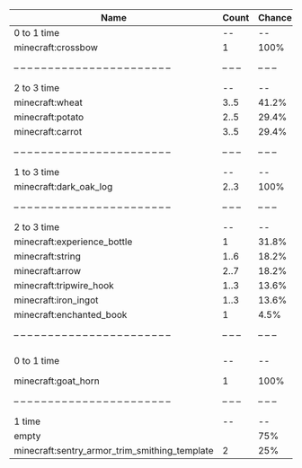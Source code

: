 | Name                                          | Count | Chance | Weight | Comment                                   |
| --------------------------------------------- | ----- | ------ | ------ | ----------------------------------------- |
| 0 to 1 time                                   |    -- |     -- |     -- |                                           |
| minecraft:crossbow                            |     1 |   100% |      1 |                                           |
| – – – – – – – – – – – – – – – – – – – – – – – | – – – | – – –  | – – –  | – – – – – – – – – – – – – – – – – – – – – |
| 2 to 3 time                                   |    -- |     -- |     -- |                                           |
| minecraft:wheat                               |  3..5 |  41.2% |   7/17 |                                           |
| minecraft:potato                              |  2..5 |  29.4% |   5/17 |                                           |
| minecraft:carrot                              |  3..5 |  29.4% |   5/17 |                                           |
| – – – – – – – – – – – – – – – – – – – – – – – | – – – | – – –  | – – –  | – – – – – – – – – – – – – – – – – – – – – |
| 1 to 3 time                                   |    -- |     -- |     -- |                                           |
| minecraft:dark_oak_log                        |  2..3 |   100% |      1 |                                           |
| – – – – – – – – – – – – – – – – – – – – – – – | – – – | – – –  | – – –  | – – – – – – – – – – – – – – – – – – – – – |
| 2 to 3 time                                   |    -- |     -- |     -- |                                           |
| minecraft:experience_bottle                   |     1 |  31.8% |   7/22 |                                           |
| minecraft:string                              |  1..6 |  18.2% |   4/22 |                                           |
| minecraft:arrow                               |  2..7 |  18.2% |   4/22 |                                           |
| minecraft:tripwire_hook                       |  1..3 |  13.6% |   3/22 |                                           |
| minecraft:iron_ingot                          |  1..3 |  13.6% |   3/22 |                                           |
| minecraft:enchanted_book                      |     1 |   4.5% |   1/22 | enchantments: *                           |
| – – – – – – – – – – – – – – – – – – – – – – – | – – – | – – –  | – – –  | – – – – – – – – – – – – – – – – – – – – – |
| 0 to 1 time                                   |    -- |     -- |     -- | instrument: #minecraft:regular_goat_horns |
| minecraft:goat_horn                           |     1 |   100% |      1 |                                           |
| – – – – – – – – – – – – – – – – – – – – – – – | – – – | – – –  | – – –  | – – – – – – – – – – – – – – – – – – – – – |
| 1 time                                        |    -- |     -- |     -- |                                           |
| empty                                         |       |    75% |    3/4 |                                           |
| minecraft:sentry_armor_trim_smithing_template |     2 |    25% |    1/4 |                                           |
